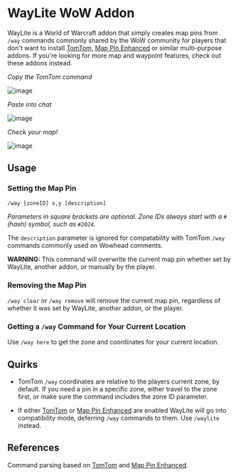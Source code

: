 # WayLite WoW Addon

WayLite is a World of Warcraft addon that simply creates map pins from `/way` commands commonly shared by the WoW community for players that don't want to install [TomTom](https://www.curseforge.com/wow/addons/tomtom), [Map Pin Enhanced](https://www.curseforge.com/wow/addons/mappinenhanced) or similar multi-purpose addons. If you're looking for more map and waypoint features, check out these addons instead.

_Copy the TomTom command_

![image](https://github.com/user-attachments/assets/107e8dda-72d2-45a5-b0c4-2033d7604c92)

_Paste into chat_

![image](https://github.com/user-attachments/assets/65c56f6d-3aa0-43cb-9492-0c9ae5d6fb73)

_Check your map!_

![image](https://github.com/user-attachments/assets/c20b3309-70b0-4be1-8d85-09f2a66b71b5)

## Usage

### Setting the Map Pin

```
/way [zoneID] x,y [description]
```

*Parameters in square brackets are optional. Zone IDs always start with a `#` (hash) symbol, such as `#2024`.*

The `description` parameter is ignored for compatability with TomTom `/way` commands commonly used on Wowhead comments.

**WARNING:** This command will overwrite the current map pin whether set by WayLite, another addon, or manually by the player.

### Removing the Map Pin

`/way clear` or `/way remove` will remove the current map pin, regardless of whether it was set by WayLite, another addon, or the player.


### Getting a `/way` Command for Your Current Location

Use `/way here` to get the zone and coordinates for your current location.

## Quirks

* TomTom `/way` coordinates are relative to the players current zone, by default. If you need a pin in a specific zone, either travel to the zone first, or make sure the command includes the zone ID parameter.

* If either [TomTom](https://www.curseforge.com/wow/addons/tomtom) or [Map Pin Enhanced](https://www.curseforge.com/wow/addons/mappinenhanced) are enabled WayLite will go into compatibility mode, deferring `/way` commands to them. Use `/waylite` instead.

## References

Command parsing based on [TomTom](https://www.curseforge.com/wow/addons/tomtom) and [Map Pin Enhanced](https://www.curseforge.com/wow/addons/mappinenhanced).
